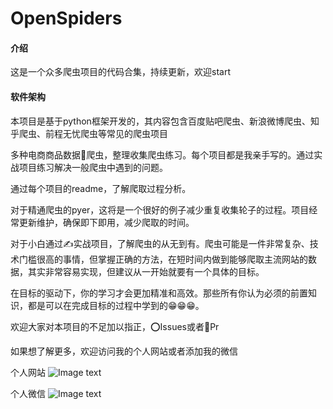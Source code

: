 # OpenSpiders

#### 介绍
这是一个众多爬虫项目的代码合集，持续更新，欢迎start

#### 软件架构
本项目是基于python框架开发的，其内容包含百度贴吧爬虫、新浪微博爬虫、知乎爬虫、前程无忧爬虫等常见的爬虫项目

多种电商商品数据🐍爬虫，整理收集爬虫练习。每个项目都是我亲手写的。通过实战项目练习解决一般爬虫中遇到的问题。

通过每个项目的readme，了解爬取过程分析。

对于精通爬虫的pyer，这将是一个很好的例子减少重复收集轮子的过程。项目经常更新维护，确保即下即用，减少爬取的时间。

对于小白通过✍️实战项目，了解爬虫的从无到有。爬虫可能是一件非常复杂、技术门槛很高的事情，但掌握正确的方法，在短时间内做到能够爬取主流网站的数据，其实非常容易实现，但建议从一开始就要有一个具体的目标。

在目标的驱动下，你的学习才会更加精准和高效。那些所有你认为必须的前置知识，都是可以在完成目标的过程中学到的😁😁😁。

欢迎大家对本项目的不足加以指正，⭕️Issues或者🔔Pr

如果想了解更多，欢迎访问我的个人网站或者添加我的微信

个人网站
![Image text](https://gitee.com/chengrongkai/uploads/raw/master/images/bizhibihui.png)

个人微信
![Image text](https://gitee.com/chengrongkai/uploads/raw/master/images/weixin.png)


